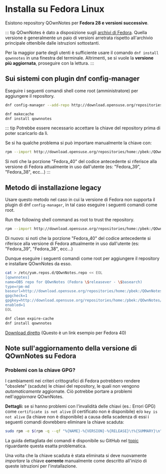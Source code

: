 # Installa su Fedora Linux

Esistono repository QOwnNotes per **Fedora 28 e versioni successive**.

::: tip
QOwnNotes è dato a disposizione sugli [archivi di Fedora](https://packages.fedoraproject.org/pkgs/qownnotes/qownnotes/). Quella versione è generalmente un paio di versioni arretrata rispetto all'archivio principale ottenibile dalle istruzioni sottostanti.

Per la maggior parte degli utenti è sufficiente usare il comando `dnf install qownnotes` in una finestra del terminale. Altrimenti, se si vuole la **versione più aggiornata**, proseguire con la lettura.
:::

## Sui sistemi con plugin dnf config-manager

Eseguire i seguenti comandi shell come root (amministratore) per aggiungere il repository.

```bash
dnf config-manager --add-repo http://download.opensuse.org/repositories/home:/pbek:/QOwnNotes/Fedora_\$releasever/

dnf makecache
dnf install qownnotes
```

::: tip
Potrebbe essere necessario accettare la chiave del repository prima di poter scaricarlo da lì.

Se si ha qualche problema si può importare manualmente la chiave con:

```bash
rpm --import http://download.opensuse.org/repositories/home:/pbek:/QOwnNotes/Fedora_40/repodata/repomd.xml.key
```
Si noti che la porzione "Fedora_40" del codice antecedente si riferisce alla versione di Fedora attualmente in uso dall'utente (es: "Fedora_39", "Fedora_38", ecc...)
:::

## Metodo di installazione legacy

Usare questo metodo nel caso in cui la versione di Fedora non supporta il plugin di dnf `config-manager`, in tal caso eseguire i seguenti comandi come root.

Run the following shell command as root to trust the repository.

```bash
rpm --import http://download.opensuse.org/repositories/home:/pbek:/QOwnNotes/Fedora_40/repodata/repomd.xml.key
```
Di nuovo: si noti che la porzione "Fedora_40" del codice antecedente si riferisce alla versione di Fedora attualmente in uso dall'utente (es: "Fedora_39", "Fedora_38", ecc...)

Dunque eseguire i seguenti comandi come root per aggiungere il repository e installare QOwnNotes da esso.

```bash
cat > /etc/yum.repos.d/QOwnNotes.repo << EOL
[qownnotes]
name=OBS repo for QOwnNotes (Fedora \$releasever - \$basearch)
type=rpm-md
baseurl=http://download.opensuse.org/repositories/home:/pbek:/QOwnNotes/Fedora_\$releasever/
gpgcheck=1
gpgkey=http://download.opensuse.org/repositories/home:/pbek:/QOwnNotes/Fedora_\$releasever/repodata/repomd.xml.key
enabled=1
EOL

dnf clean expire-cache
dnf install qownnotes
```

[Download diretto](https://download.opensuse.org/repositories/home:/pbek:/QOwnNotes/Fedora_40) (Questo è un link esempio per Fedora 40)

## Note sull'aggiornamento della versione di QOwnNotes su Fedora

### Problemi con la chiave GPG?

I cambiamenti nei criteri crittografici di Fedora potrebbero rendere "obsolete" (scadute) le chiavi del repository, le quali non vengono *automaticamente* aggiornate. Ciò potrebbe portare a problemi nell'*aggiornare* QOwnNotes.

**Dettagli:** se si hanno problemi con l'invalidità delle chiavi (es.: Errori GPG) come `certificate is not alive` (il certificato non è disponibile) e/o `key is not alive` (la chiave non è disponibile) a causa della scadenza di essi i seguenti comandi dovrebbero eliminare la chiave scaduta:

```bash
sudo rpm -e $(rpm -q --qf "%{NAME}-%{VERSION}-%{RELEASE}\t%{SUMMARY}\n" gpg-pubkey | grep pbek | cut -f1)
```

La guida dettagliata dei comandi è disponibile su GitHub nel [topic](https://github.com/pbek/QOwnNotes/issues/3008#issuecomment-2197827084) riguardante questa esatta problematica.

Una volta che la chiave scaduta è stata eliminata si deve nuovamente *importare* la chiave **corrente** manualmente come descritto all'inizio di queste istruzioni per l'installazione.

